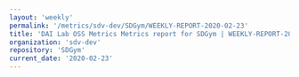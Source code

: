 ```yaml
---
layout: 'weekly'
permalink: '/metrics/sdv-dev/SDGym/WEEKLY-REPORT-2020-02-23'
title: 'DAI Lab OSS Metrics Metrics report for SDGym | WEEKLY-REPORT-2020-02-23'
organization: 'sdv-dev'
repository: 'SDGym'
current_date: '2020-02-23'
---
```


